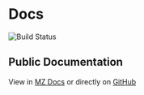 # Docs
![Build Status](https://github.com/maxz1985/docs/actions/workflows/deploy.yml/badge.svg)

## Public Documentation

View in [MZ Docs](https://maxz1985.github.io/docs/)
or directly on [GitHub](https://github.com/maxz1985/docs/tree/master/Writerside/topics)
